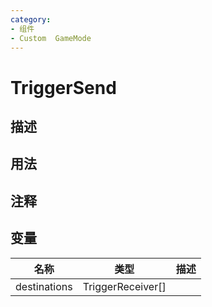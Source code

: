 ```yaml
---
category: 
- 组件
- Custom  GameMode
---
```

# TriggerSend
## 描述

## 用法

## 注释

## 变量
| 名称 | 类型 | 描述 |
| ----------- | ----------- | ----------- |
| destinations | TriggerReceiver[] |  |  
